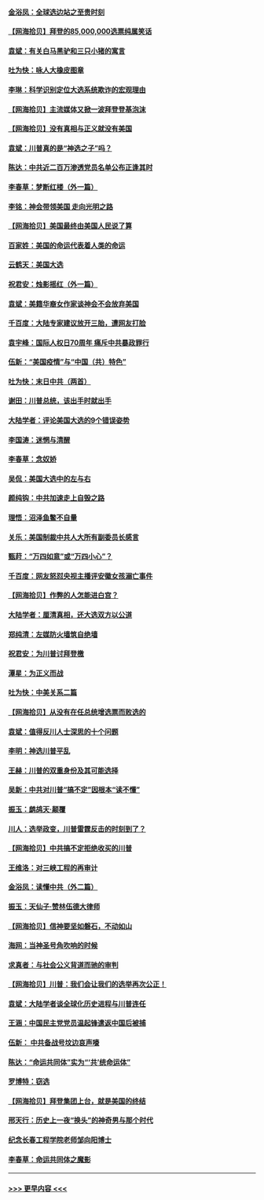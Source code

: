 #### [金浴凤：全球选边站之至贵时刻](../pages/nsc993/n12627318.md?t=12172303) 
#### [【网海拾贝】拜登的85,000,000选票纯属笑话](../pages/nsc993/n12626569.md?t=12172303) 
#### [袁斌：有关白马黑驴和三只小猪的寓言](../pages/nsc993/n12626198.md?t=12172303) 
#### [吐为快：咏人大橡皮图章](../pages/nsc993/n12624470.md?t=12172303) 
#### [李琳：科学识别定位大选系统欺诈的宏观理由](../pages/nsc993/n12624340.md?t=12172303) 
#### [【网海拾贝】主流媒体又掀一波拜登登基泡沫](../pages/nsc993/n12624000.md?t=12172303) 
#### [【网海拾贝】没有真相与正义就没有美国](../pages/nsc993/n12621885.md?t=12172303) 
#### [袁斌：川普真的是“神选之子”吗？](../pages/nsc993/n12621749.md?t=12172303) 
#### [陈达：中共近二百万渗透党员名单公布正逢其时](../pages/nsc993/n12620870.md?t=12172303) 
#### [李春草：梦断红楼（外一篇）](../pages/nsc993/n12619122.md?t=12172303) 
#### [李铭：神会带领美国 走向光明之路](../pages/nsc993/n12618584.md?t=12172303) 
#### [【网海拾贝】美国最终由美国人民说了算](../pages/nsc993/n12617255.md?t=12172303) 
#### [百家姓：美国的命运代表着人类的命运](../pages/nsc993/n12615838.md?t=12172303) 
#### [云鹤天：美国大选](../pages/nsc993/n12615994.md?t=12172303) 
#### [祝君安：烛影摇红（外一篇）](../pages/nsc993/n12615975.md?t=12172303) 
#### [袁斌：美籍华裔女作家谈神会不会放弃美国](../pages/nsc993/n12615263.md?t=12172303) 
#### [千百度：大陆专家建议放开三胎，遭网友打脸](../pages/nsc993/n12614456.md?t=12172303) 
#### [袁宇峰：国际人权日70周年 痛斥中共暴政罪行](../pages/nsc993/n12611965.md?t=12172303) 
#### [伍新：“美国疫情”与“中国（共）特色”](../pages/nsc993/n12611463.md?t=12172303) 
#### [吐为快：末日中共（两首）](../pages/nsc993/n12611461.md?t=12172303) 
#### [谢田：川普总统，该出手时就出手](../pages/nsc993/n12610905.md?t=12172303) 
#### [大陆学者：评论美国大选的9个错误姿势](../pages/nsc993/n12609586.md?t=12172303) 
#### [李国涛：迷惘与清醒](../pages/nsc993/n12607532.md?t=12172303) 
#### [李春草：念奴娇](../pages/nsc993/n12607083.md?t=12172303) 
#### [吴侃：美国大选中的左与右](../pages/nsc993/n12607054.md?t=12172303) 
#### [颜纯钩：中共加速走上自毁之路](../pages/nsc993/n12606473.md?t=12172303) 
#### [理悟：沼泽鱼鳖不自量](../pages/nsc993/n12606454.md?t=12172303) 
#### [关乐：美国制裁中共人大所有副委员长感言](../pages/nsc993/n12606442.md?t=12172303) 
#### [甄莳：“万四如意”或“万四小心”？](../pages/nsc993/n12606091.md?t=12172303) 
#### [千百度：网友怒怼央视主播评安徽女孩溺亡事件](../pages/nsc993/n12605370.md?t=12172303) 
#### [【网海拾贝】作弊的人怎能进白宫？](../pages/nsc993/n12603546.md?t=12172303) 
#### [大陆学者：厘清真相，还大选双方以公道](../pages/nsc993/n12603475.md?t=12172303) 
#### [郑纯清：左媒防火墙筑自绝墙](../pages/nsc993/n12602226.md?t=12172303) 
#### [祝君安：为川普讨拜登檄](../pages/nsc993/n12602199.md?t=12172303) 
#### [潭星：为正义而战](../pages/nsc993/n12600926.md?t=12172303) 
#### [吐为快：中美关系二篇](../pages/nsc993/n12600908.md?t=12172303) 
#### [【网海拾贝】从没有在任总统增选票而败选的](../pages/nsc993/n12600435.md?t=12172303) 
#### [袁斌：值得反川人士深思的十个问题](../pages/nsc993/n12600332.md?t=12172303) 
#### [李明：神选川普平乱](../pages/nsc993/n12599751.md?t=12172303) 
#### [王赫：川普的双重身份及其可能选择](../pages/nsc993/n12599723.md?t=12172303) 
#### [吴新：中共对川普“搞不定”因根本“读不懂”](../pages/nsc993/n12599502.md?t=12172303) 
#### [振玉：鹧鸪天‧颠覆](../pages/nsc993/n12599494.md?t=12172303) 
#### [川人：选举政变，川普雷霆反击的时刻到了？](../pages/nsc993/n12599291.md?t=12172303) 
#### [【网海拾贝】中共搞不定拒绝收买的川普](../pages/nsc993/n12598955.md?t=12172303) 
#### [王维洛：对三峡工程的再审计](../pages/nsc993/n12598436.md?t=12172303) 
#### [金浴凤：读懂中共（外二篇）](../pages/nsc993/n12597943.md?t=12172303) 
#### [振玉：天仙子‧赞林伍德大律师](../pages/nsc993/n12597929.md?t=12172303) 
#### [【网海拾贝】信神要坚如磐石，不动如山](../pages/nsc993/n12597901.md?t=12172303) 
#### [海网：当神圣号角吹响的时候](../pages/nsc993/n12595891.md?t=12172303) 
#### [求真者：与社会公义背道而驰的审判](../pages/nsc993/n12595868.md?t=12172303) 
#### [【网海拾贝】川普：我们会让我们的选举再次公正！](../pages/nsc993/n12594930.md?t=12172303) 
#### [袁斌：大陆学者谈全球化历史进程与川普连任](../pages/nsc993/n12594690.md?t=12172303) 
#### [王涵：中国民主党党员温起锋遣返中国后被捕](../pages/nsc993/n12594540.md?t=12172303) 
#### [伍新： 中共备战号坟边哀声嚎](../pages/nsc993/n12593086.md?t=12172303) 
#### [陈达：“命运共同体”实为“‘共’统命运体”](../pages/nsc993/n12590865.md?t=12172303) 
#### [罗博特：窃选](../pages/nsc993/n12590619.md?t=12172303) 
#### [【网海拾贝】拜登集团上台，就是美国的终结](../pages/nsc993/n12589725.md?t=12172303) 
#### [邢天行：历史上一夜“换头”的神奇男与那个时代](../pages/nsc993/n12589424.md?t=12172303) 
#### [纪念长春工程学院老师邹向阳博士](../pages/nsc993/n12585390.md?t=12172303) 
#### [李春草：命运共同体之魔影](../pages/nsc993/n12585026.md?t=12172303) 

----
#### [ >>> 更早内容 <<< ](../indexes/nsc993-earlier.md)
